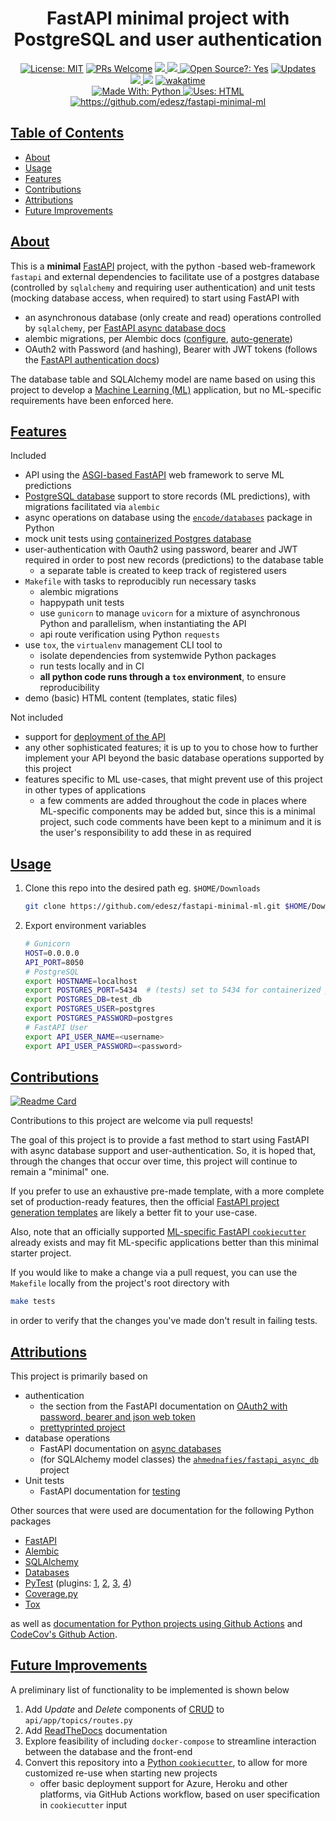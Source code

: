 <div align="center">
  <h1>FastAPI minimal project with PostgreSQL and user authentication</h1>
</div>

<div align="center">
  <a href="https://opensource.org/licenses/MIT"><img alt="License: MIT" src="https://img.shields.io/badge/License-MIT-brightgreen.svg"></a>
  <a href="https://github.com/edesz/fastapi-minimal-ml/pulls"><img alt="PRs Welcome" src="https://img.shields.io/badge/PRs-welcome-brightgreen.svg?style=flat-square"></a>
  <a href="https://github.com/edesz/fastapi-minimal-ml/actions">
    <img src="https://github.com/edesz/fastapi-minimal-ml/workflows/CI/badge.svg"/>
  </a>
  <a href="https://github.com/edesz/fastapi-minimal-ml/actions">
    <img src="https://github.com/edesz/fastapi-minimal-ml/workflows/CodeQL/badge.svg"/>
  </a>
  <a href="https://en.wikipedia.org/wiki/Open-source_software"><img alt="Open Source?: Yes" src="https://badgen.net/badge/Open%20Source%20%3F/Yes%21/blue?icon=github"></a>
  <a href="https://pyup.io/repos/github/edesz/fastapi-minimal-ml/"><img src="https://pyup.io/repos/github/edesz/fastapi-minimal-ml/shield.svg" alt="Updates" /></a>
</div>
<div align="center">
<a href="https://codecov.io/gh/edesz/fastapi-minimal-ml">
    <img src="https://codecov.io/gh/edesz/fastapi-minimal-ml/branch/main/graph/badge.svg?token=JYERV7HUHM"/>
  </a>
  <a href="https://www.codacy.com/gh/edesz/fastapi-minimal-ml/dashboard?utm_source=github.com&amp;utm_medium=referral&amp;utm_content=edesz/fastapi-minimal-ml&amp;utm_campaign=Badge_Grade"><img src="https://app.codacy.com/project/badge/Grade/cc6ccfd808304591a67917cbb48e4183"/></a>
  <a href="https://wakatime.com/badge/github/edesz/fastapi-minimal-ml.svg"><img alt="wakatime" src="https://wakatime.com/badge/github/edesz/fastapi-minimal-ml.svg"/></a>
</div>

<div align="center">
<a href="https://www.python.org/">
  <img alt="Made With: Python" src="https://forthebadge.com/images/badges/made-with-python.svg"/>
</a>
<a href="https://html.com/">
  <img alt="Uses: HTML" src="https://forthebadge.com/images/badges/uses-html.svg"/>
</a>
</div>

<div align="center">
<a href="https://codecov.io/gh/edesz/fastapi-minimal-ml">
  <img alt="https://github.com/edesz/fastapi-minimal-ml" src="https://codecov.io/gh/edesz/fastapi-minimal-ml/branch/main/graphs/sunburst.svg"/>
</a>
</div>

## [Table of Contents](#table-of-contents)

  - [About](#about)
  - [Usage](#usage)
  - [Features](#features)
  - [Contributions](#contributions)
  - [Attributions](#attributions)
  - [Future Improvements](#future-improvements)

## [About](#about)
This is a **minimal** [FastAPI](https://fastapi.tiangolo.com/) project, with the python -based web-framework `fastapi` and external dependencies to facilitate use of a postgres database (controlled by `sqlalchemy` and requiring user authentication) and unit tests (mocking database access, when required) to start using FastAPI with

  - an asynchronous database (only create and read) operations controlled by `sqlalchemy`, per [FastAPI async database docs](https://fastapi.tiangolo.com/advanced/async-sql-databases/)
  - alembic migrations, per Alembic docs ([configure](https://alembic.sqlalchemy.org/en/latest/tutorial.html), [auto-generate](https://alembic.sqlalchemy.org/en/latest/autogenerate.html#auto-generating-migrations))
  - OAuth2 with Password (and hashing), Bearer with JWT tokens (follows the [FastAPI authentication docs](https://fastapi.tiangolo.com/tutorial/security/oauth2-jwt/#oauth2-with-password-and-hashing-bearer-with-jwt-tokens))

The database table and SQLAlchemy model are name based on using this project to develop a [Machine Learning (ML)](https://en.wikipedia.org/wiki/Machine_learning) application, but no ML-specific requirements have been enforced here.

## [Features](#features)
Included
  - API using the [ASGI-based FastAPI](https://fastapi.tiangolo.com/advanced/middleware/#adding-asgi-middlewares) web framework to serve ML predictions
  - [PostgreSQL database](https://www.postgresql.org/) support to store records (ML predictions), with migrations facilitated via `alembic`
  - async operations on database using the [`encode/databases`](https://www.encode.io/databases/) package in Python
  - mock unit tests using [containerized Postgres database](https://hub.docker.com/_/postgres)
  - user-authentication with Oauth2 using password, bearer and JWT required in order to post new records (predictions) to the database table
    - a separate table is created to keep track of registered users
  - `Makefile` with tasks to reproducibly run necessary tasks
      - alembic migrations
      - happypath unit tests
      - use `gunicorn` to manage `uvicorn` for a mixture of asynchronous Python and parallelism, when instantiating the API
      - api route verification using Python `requests`
  - use `tox`, the `virtualenv` management CLI tool to
      - isolate dependencies from systemwide Python packages
      - run tests locally and in CI
      - **all python code runs through a `tox` environment**, to ensure reproducibility
  - demo (basic) HTML content (templates, static files)

Not included
  - support for [deployment of the API](https://fastapi.tiangolo.com/deployment/)
  - any other sophisticated features; it is up to you to chose how to further implement your API beyond the basic database operations supported by this project
  - features specific to ML use-cases, that might prevent use of this project in other types of applications
    - a few comments are added throughout the code in places where ML-specific components may be added but, since this is a minimal project, such code comments have been kept to a minimum and it is the user's responsibility to add these in as required

## [Usage](#usage)
1. Clone this repo into the desired path eg. `$HOME/Downloads`
   ```bash
   git clone https://github.com/edesz/fastapi-minimal-ml.git $HOME/Downloads
   ```
2. Export environment variables
   ```bash
   # Gunicorn
   HOST=0.0.0.0
   API_PORT=8050
   # PostgreSQL
   export HOSTNAME=localhost
   export POSTGRES_PORT=5434  # (tests) set to 5434 for containerized postgres in docker-compose.yml
   export POSTGRES_DB=test_db
   export POSTGRES_USER=postgres
   export POSTGRES_PASSWORD=postgres
   # FastAPI User
   export API_USER_NAME=<username>
   export API_USER_PASSWORD=<password>
   ```

## [Contributions](#contributions)
[![Readme Card](https://github-readme-stats.vercel.app/api/pin/?username=edesz&theme=blue-green&repo=fastapi-minimal-ml)](https://github.com/edesz/fastapi-minimal-ml)

Contributions to this project are welcome via pull requests!

The goal of this project is to provide a fast method to start using FastAPI with async database support and user-authentication. So, it is hoped that, through the changes that occur over time, this project will continue to remain a "minimal" one.

If you prefer to use an exhaustive pre-made template, with a more complete set of production-ready features, then the official [FastAPI project generation templates](https://fastapi.tiangolo.com/project-generation/) are likely a better fit to your use-case.

Also, note that an officially supported [ML-specific FastAPI `cookiecutter`](https://fastapi.tiangolo.com/project-generation/#machine-learning-models-with-spacy-and-fastapi) already exists and may fit ML-specific applications better than this minimal starter project.

If you would like to make a change via a pull request, you can use the `Makefile` locally from the project's root directory with

```bash
make tests
```
in order to verify that the changes you've made don't result in failing tests.

## [Attributions](#attributions)
This project is primarily based on
  - authentication
      - the section from the FastAPI documentation on [OAuth2 with password, bearer and json web token](https://fastapi.tiangolo.com/tutorial/security/oauth2-jwt/)
      - [prettyprinted project](https://github.com/PrettyPrinted/youtube_video_code/blob/master/2021/01/05/FastAPI%20Authentication%20Example%20With%20OAuth2%20and%20Tortoise%20ORM/fastapiauth/main.py)
  - database operations
      - FastAPI documentation on [async databases](https://fastapi.tiangolo.com/advanced/async-sql-databases/#async-sql-relational-databases)
    - (for SQLAlchemy model classes) the [`ahmednafies/fastapi_async_db`](https://github.com/ahmednafies/fastapi_async_db) project
  - Unit tests
      - FastAPI documentation for [testing](https://fastapi.tiangolo.com/tutorial/testing/)

Other sources that were used are documentation for the following Python packages
  - [FastAPI](https://fastapi.tiangolo.com/)
  - [Alembic](https://alembic.sqlalchemy.org/en/latest/tutorial.html#tutorial)
  - [SQLAlchemy](https://docs.sqlalchemy.org/en/14/index.html)
  - [Databases](https://www.encode.io/databases/)
  - [PyTest](https://docs.pytest.org/en/stable/monkeypatch.html#simple-example-monkeypatching-functions) (plugins: [1](https://github.com/hackebrot/pytest-md), [2](https://github.com/pytest-dev/pytest-html), [3](https://github.com/hackebrot/pytest-emoji), [4](https://github.com/pytest-dev/pytest-repeat))
  - [Coverage.py](https://coverage.readthedocs.io/en/coverage-5.4/index.html)
  - [Tox](https://tox.readthedocs.io/en/latest/index.html)

as well as [documentation for Python projects using Github Actions](https://docs.github.com/en/actions/guides/building-and-testing-python) and [CodeCov's Github Action](https://github.com/codecov/codecov-action#codecov-github-action).

## [Future Improvements](#future-improvements)
A preliminary list of functionality to be implemented is shown below
 1. Add *Update* and *Delete* components of [CRUD](https://en.wikipedia.org/wiki/Create,_read,_update_and_delete) to `api/app/topics/routes.py`
 2. Add [ReadTheDocs](https://readthedocs.org/) documentation
 3. Explore feasibility of including `docker-compose` to streamline interaction between the database and the front-end
 4. Convert this repository into a [Python `cookiecutter`](https://cookiecutterreadthedocs.io/en/latest/), to allow for more customized re-use when starting new projects
    - offer basic deployment support for Azure, Heroku and other platforms, via GitHub Actions workflow, based on user specification in `cookiecutter` input
